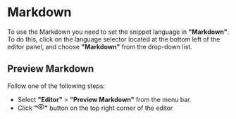 # Markdown

To use the Markdown you need to set the snippet language in **"Markdown"**. To do this, click on the language selector located at the bottom left of the editor panel, and choose **"Markdown"** from the drop-down list.

## Preview Markdown

Follow one of the following steps:
- Select **"Editor"** > **"Preview Markdown"** from the menu bar.
- Click **"<svg xmlns="http://www.w3.org/2000/svg" width="16" height="16" viewBox="0 0 24 24" fill="none" stroke="currentColor" stroke-width="2" stroke-linecap="round" stroke-linejoin="round" class="feather feather-eye"><path d="M1 12s4-8 11-8 11 8 11 8-4 8-11 8-11-8-11-8z"></path><circle cx="12" cy="12" r="3"></circle></svg>"** button on the top right corner of the editor